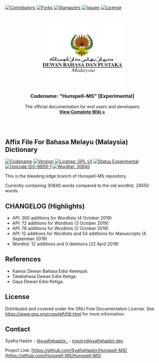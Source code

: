 <!-- PROJECT SHIELDS -->
<!--
*** I'm using markdown "reference style" links for readability.
*** Reference links are enclosed in brackets [ ] instead of parentheses ( ).
*** See the bottom of this document for the declaration of the reference variables
*** for contributors-url, forks-url, etc. This is an optional, concise syntax you may use.
*** https://www.markdownguide.org/basic-syntax/#reference-style-links
-->
[![Contributors][contributors-shield]][contributors-url]
[![Forks][forks-shield]][forks-url]
[![Stargazers][stars-shield]][stars-url]
[![Issues][issues-shield]][issues-url]
[![License][license-shield]][license-url]



<!-- PROJECT LOGO -->
<br />
<p align="center">
  <a href="https://github.com/Hunspell-MS/Hunspell-MS">
    <img src="https://github.com/Hunspell-MS/Hunspell-MS/blob/experimental/assets/dbp.jpg"
         alt="Inspired by Dewan Bahasa dan Pustaka Malaysia"
         title="Inspired by Dewan Bahasa dan Pustaka Malaysia"
         height="200" />
  </a>

  <h3 align="center">Codename: "Hunspell-MS" [Experimental]</h3>

  <p align="center">
    The official documentation for end users and developers
    <br />
    <a href="https://hunspell-ms.syafiqhadzir.dev/"><strong>View Complete Wiki »</strong></a>
    <br />
  </p>
</p>

<br /><br />

## Affix File For Bahasa Melayu (Malaysia) Dictionary

[![Codename](https://img.shields.io/badge/Codename-Hunspell--MS-black.svg?longCache=true)](https://academic.syafiqhadzir.com/en-MY/research/) [![Version](https://img.shields.io/badge/Version-2.4e-yellowgreen.svg?longCache=true)](https://github.com/SyafiqHadzir/hunspell-ms/tree/experimental/Release) [![License: GPL v3](https://img.shields.io/badge/License-GPL%20v3-blue.svg?longCache=true)](https://www.gnu.org/licenses/gpl-3.0) [![Status Experimental](https://img.shields.io/badge/Status-Experimental-black.svg?longCache=true)](https://github.com/SyafiqHadzir/hunspell-ms/releases) [![Unicode ISO-8859-1](https://img.shields.io/badge/Unicode-ISO--8859--1-green.svg?longCache=true)](https://www.iso.org/standard/28245.html) [![Wordlist: 30840](https://img.shields.io/badge/Wordlist-30840%20words-green.svg?longCache=true)](https://github.com/SyafiqHadzir/Hunspell-MS/blob/experimental/ms_MY.dic)

This is the bleeding edge branch of Hunspell-MS repository.

Currently containing 30840 words compared to the old wordlist, 24550 words.



<!-- CHANGELOG (Highlights) -->
## CHANGELOG (Highlights)

* API: 300 additions for Wordlists (4 October 2019)
* API: 72 additions for Wordlists (3 October 2019)
* API: 78 additions for Wordlists (2 October 2019)
* API: 12 additions for Wordlists and 54 additions for Manuscripts (4  September 2019)
* Wordlist: 12 additions and 0 deletions (22 April 2019)



<!-- References -->
## References

* Kamus Dewan Bahasa Edisi Keempat.
* Tatabahasa Dewan Edisi Ketiga.
* Gaya Dewan Edisi Ketiga.



<!-- LICENSE -->
## License

Distributed and covered under the GNU Free Documentation License. See https://www.gnu.org/copyleft/fdl.html for more information.



<!-- CONTACT -->
## Contact

Syafiq Hadzir - [@syafiqhadzir_](https://twitter.com/syafiqhadzir_) - inquiry@syafiqhadzir.dev

Project Link: [https://github.com/SyafiqHadzir/Hunspell-MS](https://github.com/Hunspell-MS/Hunspell-MS)



<!-- MARKDOWN LINKS & IMAGES -->
<!-- https://www.markdownguide.org/basic-syntax/#reference-style-links -->
[contributors-shield]: https://img.shields.io/github/contributors/SyafiqHadzir/Hunspell-MS.svg?style=flat-square
[contributors-url]: https://github.com/SyafiqHadzir/Hunspell-MS/graphs/contributors
[forks-shield]: https://img.shields.io/github/forks/SyafiqHadzir/Hunspell-MS.svg?style=flat-square
[forks-url]: https://github.com/SyafiqHadzir/Hunspell-MS/network/members
[stars-shield]: https://img.shields.io/github/stars/SyafiqHadzir/Hunspell-MS.svg?style=flat-square
[stars-url]: https://github.com/SyafiqHadzir/Hunspell-MS/stargazers
[issues-shield]: https://img.shields.io/github/issues/SyafiqHadzir/Hunspell-MS.svg?style=flat-square
[issues-url]: https://github.com/SyafiqHadzir/Hunspell-MS/issues
[license-shield]: https://img.shields.io/github/license/SyafiqHadzir/Hunspell-MS.svg?style=flat-square
[license-url]: https://github.com/SyafiqHadzir/Hunspell-MS/blob/master/LICENSE
